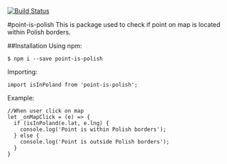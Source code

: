 [![Build Status](https://travis-ci.org/123mieto/point-is-polish.svg?branch=master)](https://travis-ci.org/123mieto/point-is-polish)

#point-is-polish
This is package used to check if point on map is located within Polish borders.

##Installation
Using npm:
```
$ npm i --save point-is-polish
```

Importing:
```
import isInPoland from 'point-is-polish';

```

Example:
```
//When user click on map
let _onMapClick = (e) => {
  if (isInPoland(e.lat, e.lng) {
    console.log('Point is within Polish borders');
  } else {
    console.log('Point is outside Polish borders');
  }
}
```


